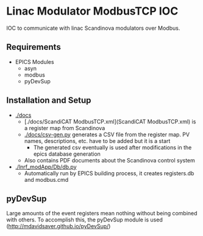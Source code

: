 # Linac Modulator ModbusTCP IOC

IOC to communicate with linac Scandinova modulators over Modbus.

## Requirements

- EPICS Modules
  - asyn
  - modbus
  - pyDevSup

## Installation and Setup

- [./docs](./docs)
  - [./docs/ScandiCAT ModbusTCP.xml](ScandiCAT ModbusTCP.xml) is a register map from Scandinova
  - [./docs/csv-gen.py](csv-gen.py) generates a CSV file from the register map. PV names, descriptions, etc. have to be added but it is a start
    - The generated csv eventually is used after modifications in the epics database generation
  - Also contains PDF documents about the Scandinova control system
- [./lnrf_modApp/Db/db.py](./lnrf_modApp/Db/db.py)
  - Automatically run by EPICS building process, it creates registers.db and modbus.cmd

## pyDevSup

Large amounts of the event registers mean nothing without being combined with others. To accomplish this, the pyDevSup module is used (http://mdavidsaver.github.io/pyDevSup/)
